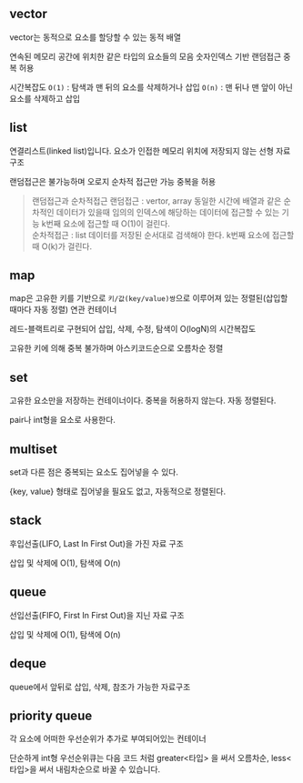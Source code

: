 ## vector

vector는 동적으로 요소를 할당할 수 있는 동적 배열

연속된 메모리 공간에 위치한 같은 타입의 요소들의 모음
숫자인덱스 기반 랜덤접근
중복 허용

시간복잡도
`O(1)` : 탐색과 맨 뒤의 요소를 삭제하거나 삽입
`O(n)` : 맨 뒤나 맨 앞이 아닌 요소를 삭제하고 삽입

## list

연결리스트(linked list)입니다. 요소가 인접한 메모리 위치에 저장되지 않는 선형 자료구조

랜덤접근은 불가능하며 오로지 순차적 접근만 가능
중복을 허용

> 랜덤접근과 순차적접근
> 랜덤접근 : vertor, array
> 동일한 시간에 배열과 같은 순차적인 데이터가 있을때
> 임의의 인덱스에 해당하는 데이터에 접근할 수 있는 기능
> k번째 요소에 접근할 때 O(1)이 걸린다. <br/>
> 순차적접근 : list
> 데이터를 저장된 순서대로 검색해야 한다.
> k번째 요소에 접근할 때 O(k)가 걸린다.

## map

map은 고유한 키를 기반으로 `키/값(key/value)쌍`으로 이루어져 있는 정렬된(삽입할 때마다 자동 정렬) 연관 컨테이너

레드-블랙트리로 구현되어 삽입, 삭제, 수정, 탐색이 O(logN)의 시간복잡도

고유한 키에 의해 중복 불가하며 아스키코드순으로 오름차순 정렬

## set

고유한 요소만을 저장하는 컨테이너이다.
중복을 허용하지 않는다.
자동 정렬된다.

pair나 int형을 요소로 사용한다.

## multiset

set과 다른 점은 중복되는 요소도 집어넣을 수 있다.

{key, value} 형태로 집어넣을 필요도 없고, 자동적으로 정렬된다.

## stack

후입선출(LIFO, Last In First Out)을 가진 자료 구조

삽입 및 삭제에 O(1), 탐색에 O(n)

## queue

선입선출(FIFO, First In First Out)을 지닌 자료 구조

삽입 및 삭제에 O(1), 탐색에 O(n)

## deque

queue에서 앞뒤로 삽입, 삭제, 참조가 가능한
자료구조

## priority queue

각 요소에 어떠한 우선순위가 추가로 부여되어있는 컨테이너

단순하게 int형 우선순위큐는 다음 코드 처럼 greater<타입> 을 써서 오름차순, less<타입>을 써서 내림차순으로 바꿀 수 있습니다.

